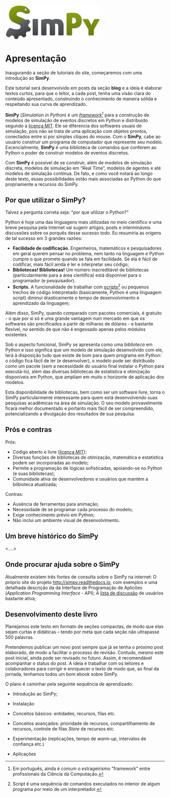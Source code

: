 ![SimPy logo](SimPy_Logo300.png)

# Apresentação

Inaugurando a seção de tutoriais do site, começaremos com uma introdução ao **SimPy**.

Este tutorial será desenvolvido em posts da seção **blog** e a ideia é elaborar textos curtos, para que o leitor, a cada post, tenha uma visão clara do conteúdo apresentado, construindo o conhecimento de maneira sólida e respeitando sua curva de aprendizado.

**SimPy** \(_Simulation in Python_\) é um _[framework](https://pt.wikipedia.org/wiki/Framework)_[^1] para a construção de modelos de simulação de eventos discretos em Python e distribuído segundo a [licença MIT](https://pt.wikipedia.org/wiki/Licen%C3%A7a_MIT).  Ele se diferencia dos softwares usuais de simulação, pois não se trata de uma aplicação com objetos prontos, conectados entre si por simples cliques do mouse. Com o **SimPy**, cabe ao usuário construir um programa de computador que represente seu modelo. Excencialmente, **SimPy** é uma biblioteca de comandos que conferem ao Python  o poder de construir modelos de eventos discretos.

Com **SimPy** é possível de se construir, além de modelos de simulação discreta, modelos de simulação em “Real Time”, modelos de agentes e até modelos de simulação contínua. De fato, e como você notará ao longo deste texto, essas possibilidades estão mais associadas ao Python do que propriamente a recursos do SimPy.

## Por que utilizar o SimPy?

Talvez a pergunta correta seja: "por que utilizar o Python?"

Python é hoje uma das linguagens mais utilizadas no meio científico e uma breve pesquisa pela Internet vai sugerir artigos, posts e intermináveis discussões sobre os porquês desse sucesso todo. Eu resumiria  as origens de tal sucesso em 3 grandes razões:

* **Facilidade de codificação**. Engenheiros, matemáticos e pesquisadores em geral querem pensar no problema, nem tanto na linguagem e Python cumpre o que promete quando se fala em facilidade. Se ela é fácil de codificar, mais fácil ainda é ler e interpretar seu código;
* **Bibliotecas! Bibliotecas!** Um número inacreditável de bibliotecas \(particularmente para a área científica\) está disponível para o programador \(e pesquisador\).
* **Scripts**. A funcionalidade de trabalhar com [scripts](https://pt.wikipedia.org/wiki/Linguagem_de_script)[^2] ou pequenos trechos de código interpretado \(basicamente, Python é uma linguagem script\) diminui drasticamente o tempo de desenvolvimento e aprendizado da linguagem;

Além disso, SimPy, quando comparado com pacotes comerciais, é gratuito - o que por si só é uma grande vantagem num mercado em que os softwares são precificados a partir de milhares de dólares - e bastante
flexível, no sentido de que não é engessado apenas pelos módulos existentes.

Sob o aspecto funcional, SimPy se apresenta como uma _biblioteca_ em Python e isso significa que um modelo de simulação desenvolvido com ele, terá à disposição tudo que existe de bom para quem programa em Python: o código fica fácil de ler \(e desenvolver\), o modelo pode ser distribuído como um pacote \(sem a necessidade do usuário final instalar o Python para executá-lo\), além das diversas bibliotecas de estatística e otimização disponíveis em Python, que ampliam em muito o horizonte de aplicação dos modelos.

Esta disponibilidade de bibliotecas, bem como ser um software livre, torna o SimPy particularmente interessante para quem está desenvolvendo suas pesquisas acadêmicas na área de simulação. O seu modelo provavelmente ficará melhor documentado e portanto mais fácil de ser compreendido, potencializando a divulgação dos resultados de sua pesquisa.

## Prós e contras

Prós:

* Código aberto e livre \([licença MIT](https://pt.wikipedia.org/wiki/Licen%C3%A7a_MIT)\);
* Diversas funções de bibliotecas de otimização, matemática e estatística podem ser incorporadas ao modelo;
* Permite a programação de lógicas sofisticadas, apoiando-se no Python \(e suas bibliotecas\);
* Comunidade ativa de desenvolvedores e usuários que mantém a bilbioteca atualizada;

Contras:

* Ausência de ferramentas para animação;
* Necessidade de se programar cada processo do modelo;
* Exige conhecimento prévio em Python;
* Não inclui um ambiente visual de desenvolvimento.


## Um breve histórico do SimPy
<....>

## Onde procurar ajuda sobre o SimPy
Atualmente existem três fontes de consulta sobre o SimPy na internet:
O próprio site do projeto http://simpy.readthedocs.io, com exemplos e uma detalhada descrição da da Interface de Programação de Aplicões (*Application Programming Interface* - API);
A [lista de discussão](https://groups.google.com/forum/#!forum/python-simpy) de usuários bastante ativa;
## Desenvolvimento deste livro

Planejamos este texto em formato de seções compactas, de modo que elas sejam curtas e didáticas – tendo por meta que cada seção não ultrapasse 500 palavras.

Pretendemos publicar um novo post sempre que já se tenha o próximo post elaborado, de modo a facilitar o processo de revisão. Contudo, mesmo este post inicial, ainda pode ser revisado no futuro. Assim, é recomendável acompanhar o status do post. A ideia é trabalhar com os leitores e colaboradores para corrigir e enriquecer o texto de modo que, ao final da jornada, tenhamos todos um bom ebook sobre SimPy.

O plano é caminhar pela seguinte sequência de aprendizado:

* Introdução ao SimPy;
* Instalação
* Conceitos básicos: entidades, recursos, filas etc.
* Conceitos avançados: prioridade de recursos, compartilhamento de recursos, controle de filas _Store_ de recursos etc.
* Experimentação \(replicações, tempo de _warm-up_, intervalos de confiança etc.\)
* Aplicações

  [^1]: Em português, ainda é comum o estrageirismo "framework" entre profissionais da Ciência da Computação. 

  [^2]: Script é uma sequência de comandos executados no interior de algum programa por meio de um interpretador. 


